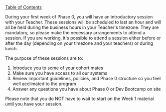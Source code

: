 [Table of Contents](README.md)

During your first week of Phase 0, you will have an introductory session with your Teacher. These sessions will be scheduled to last an hour and will all be held during the business hours in your Teacher's timezone. They are mandatory, so please make the necessary arrangements to attend a session. If you are working, it's possible to attend a session either before or after the day (depending on your timezone and your teachers) or during lunch.

The purpose of these sessions are to:

1. Introduce you to some of your cohort mates
2. Make sure you have access to all our systems
3. Review important guidelines, policies, and Phase 0 structure so you feel well acclimated to the program
4. Answer any questions you have about Phase 0 or Dev Bootcamp on site

Please note that you do NOT have to wait to start on the Week 1 material until you have your session.
